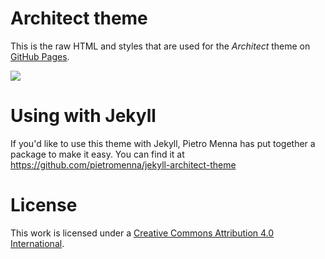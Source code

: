 ---
---
# Architect theme

This is the raw HTML and styles that are used for the *Architect* theme on [GitHub Pages](http://pages.github.com/).

![](http://cl.ly/image/1x0Q3213330G/content)

# Using with Jekyll

If you'd like to use this theme with Jekyll, Pietro Menna has put together a package to make it easy. You can find it at https://github.com/pietromenna/jekyll-architect-theme

# License

This work is licensed under a [Creative Commons Attribution 4.0 International](http://creativecommons.org/licenses/by/4.0/).
